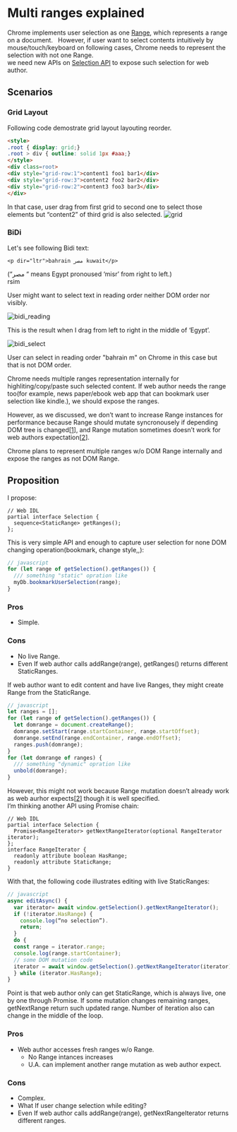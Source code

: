# Multi ranges explained

Chrome implements user selection as one [Range](https://www.w3.org/TR/dom/#range), which represents a range
 on a document.  
However, if user want to select contents intuitively by mouse/touch/keyboard on following cases, 
Chrome needs to represent the selection with not one Range.  
we need new APIs on [Selection API](https://www.w3.org/TR/selection-api/) to expose such selection for web author.

## Scenarios
### Grid Layout
Following code demostrate grid layout layouting reorder.
```html
<style>
.root { display: grid;}
.root > div { outline: solid 1px #aaa;}
</style>
<div class=root>
<div style="grid-row:1">content1 foo1 bar1</div>
<div style="grid-row:3">content2 foo2 bar2</div>
<div style="grid-row:2">content3 foo3 bar3</div>
</div>
```
In that case, user drag from first grid to second one to select those elements but
“content2” of third grid is also selected.
![grid](https://github.com/yoichio/public-documents/blob/master/resources/grid.png)

### BiDi
Let's see following Bidi text:
```
<p dir="ltr">bahrain مصر kuwait</p>
```
(“مصر “ means Egypt pronoused ‘misr’ from right to left.) <br/>
 rsim
  
User might want to select text in reading order neither DOM order nor visibly.

![bidi_reading](https://github.com/yoichio/public-documents/blob/master/resources/bidi_reading.png)<br/>

This is the result when I drag from left to right in the middle of ‘Egypt’.

![bidi_select](https://github.com/yoichio/public-documents/blob/master/resources/bidi_select.png)  

User can select in reading order "bahrain m" on Chrome in this case but that is not DOM order.

Chrome needs multiple ranges representation internally for highliting/copy/paste such selected content.
If web author needs the range too(for example, news paper/ebook web app that can bookmark user selection like kindle.), we should expose the ranges.

However, as we discussed, we don’t want to increase Range instances for performance because Range should
mutate syncronousely if depending DOM tree is changed[[1](https://github.com/w3c/input-events/issues/38#issuecomment-252309333)], and Range mutation sometimes doesn’t work for web authors expectation[[2](https://github.com/w3c/selection-api/issues/41#issuecomment-289924788)].

Chrome plans to represent multiple ranges w/o DOM Range internally and expose the ranges as not DOM Range.

## Proposition
I propose:
```webidl
// Web IDL
partial interface Selection {
  sequence<StaticRange> getRanges();
};
```
This is very simple API and enough to capture user selection for none DOM changing operation(bookmark, change style,,):
```javascript
// javascript
for (let range of getSelection().getRanges()) {
  /// something "static" opration like
  myDb.bookmarkUserSelection(range);
}
```

### Pros
- Simple.
### Cons
- No live Range.
- Even If web author calls addRange(range), getRanges() returns different StaticRanges. 

If web author want to edit content and have live Ranges, they might
create Range from the StaticRange.
```javascript
// javascript
let ranges = [];
for (let range of getSelection().getRanges()) {
  let domrange = document.createRange();
  domrange.setStart(range.startContainer, range.startOffset);
  domrange.setEnd(range.endContainer, range.endOffset);
  ranges.push(domrange);
}
for (let domrange of ranges) {
  /// something "dynamic" opration like
  unbold(domrange);
}
```
However, this might not work because Range mutation doesn’t already work as web aurhor expects[[2](
https://github.com/w3c/selection-api/issues/41#issuecomment-289924788)] though it is well specified.      
I’m thinking another API using Promise chain:
```webidl
// Web IDL
partial interface Selection {
  Promise<RangeIterator> getNextRangeIterator(optional RangeIterator iterator);
};
interface RangeIterator {
  readonly attribute boolean HasRange;
  readonly attribute StaticRange;
}
```
With that, the following code illustrates editing with live StaticRanges:
```javascript
// javascript
async editAsync() {
  var iterator= await window.getSelection().getNextRangeIterator();
  if (!iterator.HasRange) {
    console.log(“no selection”).
    return;
  }	
  do {
  const range = iterator.range;
  console.log(range.startContainer);
  // some DOM mutation code
  iterator = await window.getSelection().getNextRangeIterator(iterator);
  } while (iterator.HasRange);
}
```
Point is that web author only can get StaticRange, which is always live, one by one through Promise.
If some mutation changes remaining ranges, getNextRange return such
updated range. Number of iteration also can change in the middle of the loop.

### Pros
- Web author accesses fresh ranges w/o Range.
  - No Range intances increases
  - U.A. can implement another range mutation as web author expect.

### Cons
- Complex.
- What If user change selection while editing?
- Even If web author calls addRange(range), getNextRangeIterator returns different
ranges.
